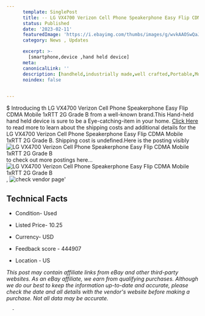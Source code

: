 ```yaml
---
      template: SinglePost
      title: -- LG VX4700 Verizon Cell Phone Speakerphone Easy Flip CDMA Mobile 1xRTT 2G Grade B
      status: Published
      date: '2023-02-11'
      featuredImage: 'https://i.ebayimg.com/thumbs/images/g/wvkAAOSwQaJXRD4Q/s-l225.jpg'
      category: News , Updates

      excerpt: >-
        [smartphone,device ,hand held device]
      meta:
      canonicalLink: ''
      description: [handheld,industrially made,well crafted,Portable,Mobile,Compact,Convenient,Lightweight,Maneuverable,Man-portable,Miniature,Carriable,Hand-held,Light,Holdable,Transportable,Mobile device,Pocket-sized,On-the-go,Wireless,Cordless,Compact size,Convenient size, smartphone,device ,hand held device]
      noindex: false
      

---
```

$
      Introducing th LG VX4700 Verizon Cell Phone Speakerphone Easy Flip CDMA Mobile 1xRTT 2G Grade B from a well-known brand.This Hand-held hand held device is sure to be a Eye-catching-item in your home. [Click Here](https://www.ebay.com/itm/401958951094?hash=item5d969ed8b6%3Ag%3AwvkAAOSwQaJXRD4Q&mkevt=1&mkcid=1&mkrid=711-53200-19255-0&campid=%253CePNCampaignId%253E&customid=%253CreferenceId%253E&toolid=10049) to read more to learn about the shipping costs and additional details for the LG VX4700 Verizon Cell Phone Speakerphone Easy Flip CDMA Mobile 1xRTT 2G Grade B. Shipping cost is undefined.Here is the posting visibly ![LG VX4700 Verizon Cell Phone Speakerphone Easy Flip CDMA Mobile 1xRTT 2G Grade B](https://i.ebayimg.com/thumbs/images/g/wvkAAOSwQaJXRD4Q/s-l225.jpg) to check out more postings here... ![LG VX4700 Verizon Cell Phone Speakerphone Easy Flip CDMA Mobile 1xRTT 2G Grade B](https://i.ebayimg.com/images/g/wvkAAOSwQaJXRD4Q/s-l1600.jpg), ![check vendor page](https://origin-galleryplus.ebayimg.com/ws/web/401958951094_2_0_1/225x225.jpg,https://origin-galleryplus.ebayimg.com/ws/web/401958951094_3_0_1/225x225.jpg,https://origin-galleryplus.ebayimg.com/ws/web/401958951094_4_0_1/225x225.jpg,https://origin-galleryplus.ebayimg.com/ws/web/401958951094_5_0_1/225x225.jpg,https://origin-galleryplus.ebayimg.com/ws/web/401958951094_6_0_1/225x225.jpg,https://origin-galleryplus.ebayimg.com/ws/web/401958951094_7_0_1/225x225.jpg)'

      

 ## Technical Facts 



     
      

 - Condition- Used 


      

 - Listed Price- 10.25 


      

 - Currency- USD 


      

 - Feedback score - 444907 


      

 - Location - US 


      
      

 *_This post may contain affiliate links from eBay and other third-party websites. As an eBay affiliate, we earn from qualifying purchases. Although we do our best to keep the information up-to-date and accurate, please check the date and all details with the vendor's website before making a purchase. Not all data may be accurate._*




      -
